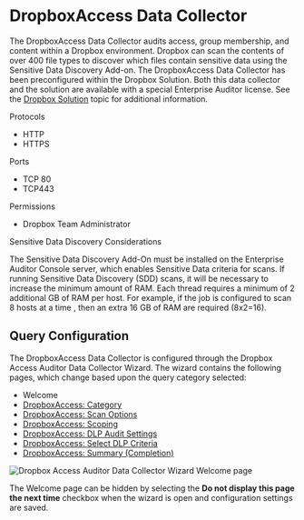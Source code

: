 # DropboxAccess Data Collector

The DropboxAccess Data Collector audits access, group membership, and content within a Dropbox
environment. Dropbox can scan the contents of over 400 file types to discover which files contain
sensitive data using the Sensitive Data Discovery Add-on. The DropboxAccess Data Collector has been
preconfigured within the Dropbox Solution. Both this data collector and the solution are available
with a special Enterprise Auditor license. See the
[Dropbox Solution](/docs/accessanalyzer/11.6/solutions/dropbox/overview.md)
topic for additional information.

Protocols

- HTTP
- HTTPS

Ports

- TCP 80
- TCP443

Permissions

- Dropbox Team Administrator

Sensitive Data Discovery Considerations

The Sensitive Data Discovery Add-On must be installed on the Enterprise Auditor Console server,
which enables Sensitive Data criteria for scans. If running Sensitive Data Discovery (SDD) scans, it
will be necessary to increase the minimum amount of RAM. Each thread requires a minimum of 2
additional GB of RAM per host. For example, if the job is configured to scan 8 hosts at a time ,
then an extra 16 GB of RAM are required (8x2=16).

## Query Configuration

The DropboxAccess Data Collector is configured through the Dropbox Access Auditor Data Collector
Wizard. The wizard contains the following pages, which change based upon the query category
selected:

- Welcome
- [DropboxAccess: Category](/docs/accessanalyzer/11.6/admin/datacollector/dropboxaccess/category.md)
- [DropboxAccess: Scan Options](/docs/accessanalyzer/11.6/admin/datacollector/dropboxaccess/scanoptions.md)
- [DropboxAccess: Scoping](/docs/accessanalyzer/11.6/admin/datacollector/dropboxaccess/scoping.md)
- [DropboxAccess: DLP Audit Settings](/docs/accessanalyzer/11.6/admin/datacollector/dropboxaccess/dlpauditsettings.md)
- [DropboxAccess: Select DLP Criteria](/docs/accessanalyzer/11.6/admin/datacollector/dropboxaccess/selectdlpcriteria.md)
- [DropboxAccess: Summary (Completion)](/docs/accessanalyzer/11.6/admin/datacollector/dropboxaccess/completion.md)

![Dropbox Access Auditor Data Collector Wizard Welcome page](/img/product_docs/activitymonitor/7.1/install/welcome.webp)

The Welcome page can be hidden by selecting the **Do not display this page the next time** checkbox
when the wizard is open and configuration settings are saved.
